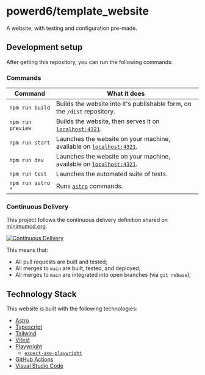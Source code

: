 # powerd6/template_website

A website, with testing and configuration pre-made.

## Development setup

After getting this repository, you can run the following commands:

### Commands

| Command           | What it does                                                                                  |
| ----------------- | --------------------------------------------------------------------------------------------- |
| `npm run build`   | Builds the website into it's publishable form, on the `/dist` repository.                     |
| `npm run preview` | Builds the website, then serves it on [`localhost:4321`](http://localhost:4321).              |
| `npm run start`   | Launches the website on your machine, available on [`localhost:4321`](http://localhost:4321). |
| `npm run dev`     | Launches the website on your machine, available on [`localhost:4321`](http://localhost:4321). |
| `npm run test`    | Launches the automated suite of tests.                                                        |
| `npm run astro *` | Runs [`astro`](https://docs.astro.build/en/reference/cli-reference/) commands.                |

### Continuous Delivery

This project follows the continuous delivery definition shared on [minimumcd.org](https://minimumcd.org/minimumcd/).

[![Continuous Delivery](https://github.com/powerd6/landing_page/actions/workflows/cd.yml/badge.svg?branch=main&event=push)](https://github.com/powerd6/landing_page/actions/workflows/cd.yml)

This means that:
- All pull requests are built and tested;
- All merges to `main` are built, tested, and deployed;
- All merges to `main` are integrated into open branches (via `git rebase`);

## Technology Stack

This website is built with the following technologies:

- [Astro](https://astro.build/)
- [Typescript](https://www.typescriptlang.org/)
- [Tailwind](https://tailwindcss.com/)
- [Vitest](https://vitest.dev/)
- [Playwright](https://playwright.dev/)
  - [`expect-axe-playwright`](https://github.com/Widen/expect-axe-playwright)
- [GitHub Actions](https://github.com/features/actions)
- [Visual Studio Code](https://code.visualstudio.com/)
